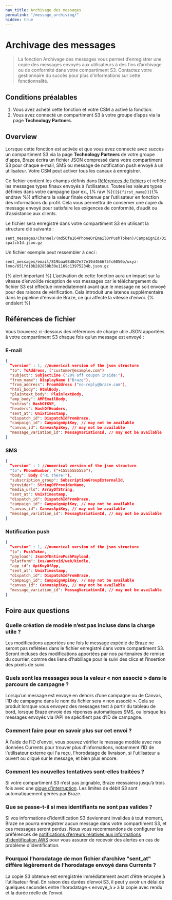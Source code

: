 ```yaml
---
nav_title: Archivage des messages
permalink: "/message_archiving/"
hidden: true
---
```


# Archivage des messages

> La fonction Archivage des messages vous permet d’enregistrer une copie des messages envoyés aux utilisateurs à des fins d’archivage ou de conformité dans votre compartiment S3. Contactez votre gestionnaire du succès pour plus d’informations sur cette fonctionnalité.

## Conditions préalables

1. Vous avez acheté cette fonction et votre CSM a activé la fonction.
2. Vous avez connecté un compartiment S3 à votre groupe d’apps via la page **Technology Partners**.

## Overview

Lorsque cette fonction est activée et que vous avez connecté avec succès un compartiment S3 via la page **Technology Partners** de votre groupe d'apps, Braze écrira un fichier JSON compressé dans votre compartiment S3 pour chaque e-mail, SMS ou message de notification push envoyé à un utilisateur. Votre CSM peut activer tous les canaux à enregistrer.

Ce fichier contient les champs définis dans [Références de fichiers](#file-references) et reflète les messages types finaux envoyés à l’utilisateur. Toutes les valeurs types définies dans votre campagne (par ex., {% raw %}`{{${first_name}}}`{% endraw %}) affichera la valeur finale obtenue par l’utilisateur en fonction des informations du profil. Cela vous permettra de conserver une copie du message envoyé pour satisfaire les exigences de conformité, d’audit ou d’assistance aux clients. 

Le fichier sera enregistré dans votre compartiment S3 en utilisant la structure clé suivante :<br>

`sent_messages/Channel/(md5Ofe164PhoneOrEmailOrPushToken)/CampaignId/DispatchId.json.gz`

Un fichier exemple peut ressembler à ceci :<br>

`sent_messages/email/819baa08d8d7e77e19d4666f5fc6050b/wxyz-lmno/651fd10b282850b39e1169c13975234b.json.gz`

{% alert important %}
L’activation de cette fonction aura un impact sur la vitesse d’envoi/de réception de vos messages car le téléchargement du fichier S3 est effectué immédiatement avant que le message ne soit envoyé pour des raisons de vérification. Cela introduit une latence supplémentaire dans le pipeline d'envoi de Braze, ce qui affecte la vitesse d'envoi.
{% endalert %}

## Références de fichier

Vous trouverez ci-dessous des références de charge utile JSON apportées à votre compartiment S3 chaque fois qu’un message est envoyé :

### E-mail
```json
{
  “version” : 1, //numerical version of the json structure
  "to": ToAddress, ("customer@example.com")
  "subject": SubjectLine ("20% off coupon inside!"),
  "from_name": DisplayName ("Braze"),
  "from_address": FromAddress ("no-reply@braze.com"),
  "html_body": HtmlBody,
  "plaintext_body": PlainTextBody,
  "amp_body": AMPEmailBody,
  "extras": HashOfKVP,
  "headers": HashOfHeaders,
  "sent_at": UnixTimestamp,
  "dispatch_id": DispatchIdFromBraze,
  "campaign_id": CampaignApiKey, // may not be available
  "canvas_id": CanvasApiKey, // may not be available
  "message_variation_id": MessagVariationId, // may not be available
}
```

### SMS
```json
{
  “version” : 1 //numerical version of the json structure
  "to": PhoneNumber, ("+15555555555"),
  "body": Body ("Hi there!"),
  "subscription_group": SubscriptionGroupExternalId,
  "provider": StringOfProviderName,
  "media_urls": ArrayOfString,
  "sent_at": UnixTimestamp,
  "dispatch_id": DispatchIdFromBraze,
  "campaign_id": CampaignApiKey, // may not be available
  "canvas_id": CanvasApiKey, // may not be available
  "message_variation_id": MessagVariationId, // may not be available
}
```

### Notification push
```json
{
  “version” : 1, //numerical version of the json structure
  "to": PushToken,
  "payload": JsonOfEntirePushPayload,
  "platform": ios/android/web/kindle,
  "app_id": ApiKeyOfApp,
  "sent_at": UnixTimestamp,
  "dispatch_id": DispatchIdFromBraze,
  "campaign_id": CampaignApiKey, // may not be available
  "canvas_id": CanvasApiKey, // may not be available
  "message_variation_id": MessagVariationId, // may not be available
}
```

## Foire aux questions

### Quelle création de modèle n’est pas incluse dans la charge utile ? 
Les modifications apportées une fois le message expédié de Braze ne seront pas reflétées dans le fichier enregistré dans votre compartiment S3. Seront incluses des modifications apportées par nos partenaires de remise du courrier, comme des liens d’habillage pour le suivi des clics et l’insertion des pixels de suivi. 

### Quels sont les messages sous la valeur « non associé » dans le parcours de campagne ? 
Lorsqu’un message est envoyé en dehors d’une campagne ou de Canvas, l’ID de campagne dans le nom du fichier sera « non associé ». Cela se produit lorsque vous envoyez des messages test à partir du tableau de bord, lorsque Braze envoie des réponses automatiques SMS, ou lorsque les messages envoyés via l’API ne spécifient pas d’ID de campagne.

### Comment faire pour en savoir plus sur cet envoi ? 
À l'aide de l’ID d'envoi, vous pouvez vérifier le message modèle avec nos données Currents pour trouver plus d'informations, notamment l’ID de l'utilisateur externe qui l'a reçu, l'horodatage de livraison, si l'utilisateur a ouvert ou cliqué sur le message, et bien plus encore. 

### Comment les nouvelles tentatives sont-elles traitées ? 
Si votre compartiment S3 n’est pas joignable, Braze réessaiera jusqu’à trois fois avec une [gigue d’interruption](https://aws.amazon.com/builders-library/timeouts-retries-and-backoff-with-jitter/#Jitter). Les limites de débit S3 sont automatiquement gérées par Braze.

### Que se passe-t-il si mes identifiants ne sont pas valides ? 
Si vos informations d’identification S3 deviennent invalides à tout moment, Braze ne pourra enregistrer aucun message dans votre compartiment S3, et ces messages seront perdus. Nous vous recommandons de configurer les préférences de [notifications d’erreurs relatives aux informations d’identification AWS]({{site.baseurl}}/docs/user_guide/administrative/company_settings/notification_preferences) pour vous assurer de recevoir des alertes en cas de problème d’identification.

### Pourquoi l’horodatage de mon fichier d’archive "sent_at" diffère légèrement de l’horodatage envoyé dans Currents ? 
La copie S3 obtenue est enregistrée immédiatement avant d’être envoyée à l’utilisateur final. En raison des durées d’envoi S3, il peut y avoir un délai de quelques secondes entre l’horodatage « envoyé_à » à la copie avec rendu et la durée réelle de l’envoi.

